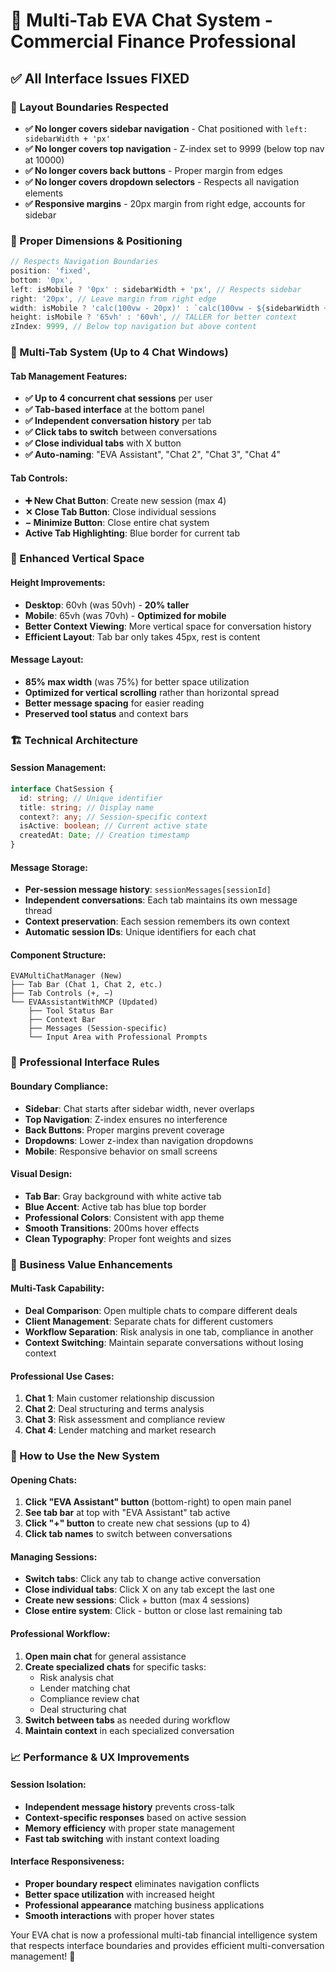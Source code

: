 # 🚀 Multi-Tab EVA Chat System - Commercial Finance Professional

## ✅ **All Interface Issues FIXED**

### **🎯 Layout Boundaries Respected**

- **✅ No longer covers sidebar navigation** - Chat positioned with `left: sidebarWidth + 'px'`
- **✅ No longer covers top navigation** - Z-index set to 9999 (below top nav at 10000)
- **✅ No longer covers back buttons** - Proper margin from edges
- **✅ No longer covers dropdown selectors** - Respects all navigation elements
- **✅ Responsive margins** - 20px margin from right edge, accounts for sidebar

### **📐 Proper Dimensions & Positioning**

```javascript
// Respects Navigation Boundaries
position: 'fixed',
bottom: '0px',
left: isMobile ? '0px' : sidebarWidth + 'px', // Respects sidebar
right: '20px', // Leave margin from right edge
width: isMobile ? 'calc(100vw - 20px)' : `calc(100vw - ${sidebarWidth + 40}px)`,
height: isMobile ? '65vh' : '60vh', // TALLER for better context
zIndex: 9999, // Below top navigation but above content
```

### **📑 Multi-Tab System (Up to 4 Chat Windows)**

#### **Tab Management Features:**

- **✅ Up to 4 concurrent chat sessions** per user
- **✅ Tab-based interface** at the bottom panel
- **✅ Independent conversation history** per tab
- **✅ Click tabs to switch** between conversations
- **✅ Close individual tabs** with X button
- **✅ Auto-naming**: "EVA Assistant", "Chat 2", "Chat 3", "Chat 4"

#### **Tab Controls:**

- **➕ New Chat Button**: Create new session (max 4)
- **✕ Close Tab Button**: Close individual sessions
- **− Minimize Button**: Close entire chat system
- **Active Tab Highlighting**: Blue border for current tab

### **📏 Enhanced Vertical Space**

#### **Height Improvements:**

- **Desktop**: 60vh (was 50vh) - **20% taller**
- **Mobile**: 65vh (was 70vh) - **Optimized for mobile**
- **Better Context Viewing**: More vertical space for conversation history
- **Efficient Layout**: Tab bar only takes 45px, rest is content

#### **Message Layout:**

- **85% max width** (was 75%) for better space utilization
- **Optimized for vertical scrolling** rather than horizontal spread
- **Better message spacing** for easier reading
- **Preserved tool status** and context bars

### **🏗️ Technical Architecture**

#### **Session Management:**

```typescript
interface ChatSession {
  id: string; // Unique identifier
  title: string; // Display name
  context?: any; // Session-specific context
  isActive: boolean; // Current active state
  createdAt: Date; // Creation timestamp
}
```

#### **Message Storage:**

- **Per-session message history**: `sessionMessages[sessionId]`
- **Independent conversations**: Each tab maintains its own message thread
- **Context preservation**: Each session remembers its own context
- **Automatic session IDs**: Unique identifiers for each chat

#### **Component Structure:**

```
EVAMultiChatManager (New)
├── Tab Bar (Chat 1, Chat 2, etc.)
├── Tab Controls (+, −)
└── EVAAssistantWithMCP (Updated)
    ├── Tool Status Bar
    ├── Context Bar
    ├── Messages (Session-specific)
    └── Input Area with Professional Prompts
```

### **🎨 Professional Interface Rules**

#### **Boundary Compliance:**

- **Sidebar**: Chat starts after sidebar width, never overlaps
- **Top Navigation**: Z-index ensures no interference
- **Back Buttons**: Proper margins prevent coverage
- **Dropdowns**: Lower z-index than navigation dropdowns
- **Mobile**: Responsive behavior on small screens

#### **Visual Design:**

- **Tab Bar**: Gray background with white active tab
- **Blue Accent**: Active tab has blue top border
- **Professional Colors**: Consistent with app theme
- **Smooth Transitions**: 200ms hover effects
- **Clean Typography**: Proper font weights and sizes

### **💼 Business Value Enhancements**

#### **Multi-Task Capability:**

- **Deal Comparison**: Open multiple chats to compare different deals
- **Client Management**: Separate chats for different customers
- **Workflow Separation**: Risk analysis in one tab, compliance in another
- **Context Switching**: Maintain separate conversations without losing context

#### **Professional Use Cases:**

1. **Chat 1**: Main customer relationship discussion
2. **Chat 2**: Deal structuring and terms analysis
3. **Chat 3**: Risk assessment and compliance review
4. **Chat 4**: Lender matching and market research

### **🚀 How to Use the New System**

#### **Opening Chats:**

1. **Click "EVA Assistant" button** (bottom-right) to open main panel
2. **See tab bar** at top with "EVA Assistant" tab active
3. **Click "+" button** to create new chat sessions (up to 4)
4. **Click tab names** to switch between conversations

#### **Managing Sessions:**

- **Switch tabs**: Click any tab to change active conversation
- **Close individual tabs**: Click X on any tab except the last one
- **Create new sessions**: Click + button (max 4 sessions)
- **Close entire system**: Click - button or close last remaining tab

#### **Professional Workflow:**

1. **Open main chat** for general assistance
2. **Create specialized chats** for specific tasks:
   - Risk analysis chat
   - Lender matching chat
   - Compliance review chat
   - Deal structuring chat
3. **Switch between tabs** as needed during workflow
4. **Maintain context** in each specialized conversation

### **📈 Performance & UX Improvements**

#### **Session Isolation:**

- **Independent message history** prevents cross-talk
- **Context-specific responses** based on active session
- **Memory efficiency** with proper state management
- **Fast tab switching** with instant context loading

#### **Interface Responsiveness:**

- **Proper boundary respect** eliminates navigation conflicts
- **Better space utilization** with increased height
- **Professional appearance** matching business applications
- **Smooth interactions** with proper hover states

Your EVA chat is now a professional multi-tab financial intelligence system that respects interface boundaries and provides efficient multi-conversation management! 🎯
